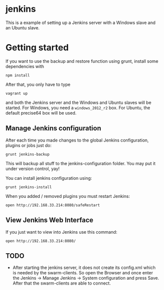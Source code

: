 # jenkins
This is a example of setting up a Jenkins server with a Windows slave
and an Ubuntu slave.

# Getting started
If you want to use the backup and restore function using grunt, install some
dependencies with

    npm install

After that, you only have to type

    vagrant up

and both the Jenkins server and the Windows and Ubuntu slaves will be started.
For Windows, you need a `windows_2012_r2` box. For Ubuntu, the default
precise64 box will be used.

## Manage Jenkins configuration

After each time you made changes to the global Jenkins configuration, plugins
or jobs just do:

    grunt jenkins-backup

This will backup all stuff to the jenkins-configuration folder. You may put it
under version control, yay!

You can install jenkins configuration using:

    grunt jenkins-install

When you added / removed plugins you must restart Jenkins:

    open http://192.168.33.214:8080/safeRestart

## View Jenkins Web Interface
If you just want to view into Jenkins use this command:

    open http://192.168.33.214:8080/


## TODO
* After starting the jenkins server, it does not create its config.xml which is needed by the swarm-clients. So open the Browser and once enter the Jenkins -> Manage Jenkins -> System configuration and press Save. After that the swarm-clients are able to connect.
